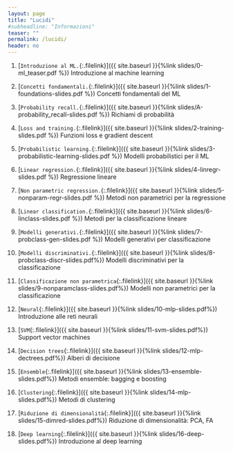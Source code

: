 ```yaml
---
layout: page
title: "Lucidi"
#subheadline: "Informazioni"
teaser: ""
permalink: /lucidi/
header: no
---
```


1. [`Introduzione al ML.`{:.filelink}]({{ site.baseurl }}{%link slides/0-ml_teaser.pdf %}) Introduzione al machine learning

1. [`Concetti fondamentali.`{:.filelink}]({{ site.baseurl }}{%link slides/1-foundations-slides.pdf %}) Concetti fondamentali del ML

1. [`Probability recall.`{:.filelink}]({{ site.baseurl }}{%link slides/A-probability_recall-slides.pdf %}) Richiami di probabilità

1. [`Loss and training.`{:.filelink}]({{ site.baseurl }}{%link slides/2-training-slides.pdf %}) Funzioni loss e gradient descent

1. [`Probabilistic learning.`{:.filelink}]({{ site.baseurl }}{%link slides/3-probabilistic-learning-slides.pdf %}) Modelli probabilistici per il ML

1. [`Linear regression.`{:.filelink}]({{ site.baseurl }}{%link slides/4-linregr-slides.pdf %}) Regressione lineare

1. [`Non parametric regression.`{:.filelink}]({{ site.baseurl }}{%link slides/5-nonparam-regr-slides.pdf %}) Metodi non parametrici per la regressione

1. [`Linear classification.`{:.filelink}]({{ site.baseurl }}{%link slides/6-linclass-slides.pdf %}) Metodi per la classificazione lineare

1. [`Modelli generativi.`{:.filelink}]({{ site.baseurl }}{%link slides/7-probclass-gen-slides.pdf %}) Modelli generativi per classificazione

1. [`Modelli discriminativi.`{:.filelink}]({{ site.baseurl }}{%link slides/8-probclass-discr-slides.pdf%}) Modelli discriminativi per la classificazione

1. [`Classificazione non parametrica`{:.filelink}]({{ site.baseurl }}{%link slides/9-nonparamclass-slides.pdf%}) Modelli non parametrici per la classificazione

1. [`Neural`{:.filelink}]({{ site.baseurl }}{%link slides/10-mlp-slides.pdf%}) Introduzione alle reti neurali

1. [`SVM`{:.filelink}]({{ site.baseurl }}{%link slides/11-svm-slides.pdf%}) Support vector machines

1. [`Decision trees`{:.filelink}]({{ site.baseurl }}{%link slides/12-mlp-dectrees.pdf%}) Alberi di decisione

1. [`Ensemble`{:.filelink}]({{ site.baseurl }}{%link slides/13-ensemble-slides.pdf%}) Metodi ensemble: bagging e boosting

1. [`Clustering`{:.filelink}]({{ site.baseurl }}{%link slides/14-mlp-slides.pdf%}) Metodi di clustering

1. [`Riduzione di dimensionalità`{:.filelink}]({{ site.baseurl }}{%link slides/15-dimred-slides.pdf%}) Riduzione di dimensionalità: PCA, FA

1. [`Deep learning`{:.filelink}]({{ site.baseurl }}{%link slides/16-deep-slides.pdf%}) Introduzione al deep learning